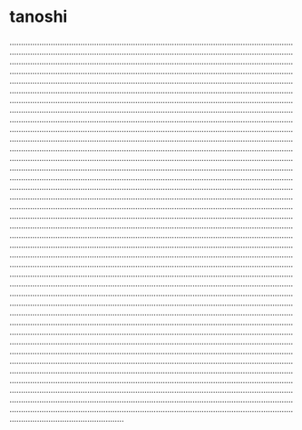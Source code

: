 # tanoshi
......................................................................................................................................................................................................................................................................................................................................................................................................................................................................................................................................................................................................................................................................................................................................................................................................................................................................................................................................................................................................................................................................................................................................................................................................................................................................................................................................................................................................................................................................................................................................................................................................................................................................................................................................................................................................................................................................................................................................................................................................................................................................................................................................................................................................................................................................................................................................................................................................................................................................................................................................................................................................................................................................................................................................................................................................................................................................................................................................................................................................................................................................................................................................................................................................................................................................................................................................................................................................................................................................................................................................................................................................................................................................................................................................................................................................................................................................................................................................................................................................................................................................................................................................................................................................................................................................................................................................................................................................................................................................................................................................................................................................................................................................................................................................................................................................................................................................................................................................................................................................................................................................................